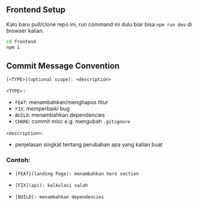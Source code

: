 ## Frontend Setup

Kalo baru pull/clone repo ini, run command ini dulu biar bisa `npm run dev` di browser kalian.

```bash
cd frontend
npm i
```

## Commit Message Convention

```
[<TYPE>](optional scope): <description>
```

`<TYPE>` : 
  - `FEAT`: menambahkan/menghapus fitur
  - `FIX`: memperbaiki bug
  - `BUILD`: menambahkan dependencies
  - `CHORE`: commit misc e.g. mengubah `.gitignore`

`<description>`:
  - penjelasan singkat tentang perubahan apa yang kalian buat

### Contoh: 

* ```
  [FEAT](landing Page): menambahkan hero section
  ```
* ```
  [FIX](api): kalkulasi salah
  ```
* ```
  [BUILD]: menambahkan dependencies
  ```
